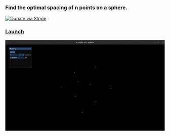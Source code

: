 ### Find the optimal spacing of n points on a sphere.

[![Donate via Stripe](https://img.shields.io/badge/Donate-Stripe-green.svg)](https://buy.stripe.com/00gbJZ0OdcNs9zi288)<br>

### [Launch](https://thenumbernine.github.io/glapp/?dir=n-points&file=run.lua)

[![example](demo.gif)](https://thenumbernine.github.io/glapp/?dir=n-points&file=run.lua)
